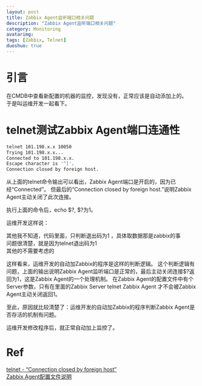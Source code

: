 ```yaml
---
layout: post
title: Zabbix Agent监听端口相关问题
description: "Zabbix Agent监听端口相关问题"
category: Monitoring
avatarimg: 
tags: [Zabbix, Telnet]
duoshuo: true
---
```


# 引言
在CMDB中查看新配置的机器的监控，发现没有，正常应该是自动添加上的。  
于是叫运维开发一起看下。

# telnet测试Zabbix Agent端口连通性

```bash
telnet 101.198.x.x 10050
Trying 101.198.x.x...
Connected to 101.198.x.x.
Escape character is '^]'.
Connection closed by foreign host.
```    

从上面的telnet命令输出可以看出，Zabbix Agent端口是开启的，因为已经“Connected”。
但最后的“Connection closed by foreign host.”说明Zabbix Agent主动关闭了此次连接。


执行上面的命令后，echo $?, $?为1。

运维开发这样说：
>
其他我不知道，代码里面，只判断退出码为1  ，具体取数据那是zabbix的事  
问题很清楚，就是因为telnet退出码为1  
其他的不需要考虑的  

这样看来，运维开发的自动加Zabbix的程序是这样的判断逻辑。
这个判断逻辑有问题，上面的输出说明Zabbix Agent监听端口是正常的，最后主动关闭连接$?返回为1，这是Zabbix Agent的一个处理机制。
在Zabbix Agent的配置文件中有个Server参数，只有在里面的Zabbix Server telnet Zabbix Agent 才不会被Zabbix Agent主动关闭返回1。

至此，原因就比较清楚了：运维开发的自动加Zabbix的程序判断Zabbix Agent是否存活的机制有问题。

运维开发修改程序后，就正常自动加上监控了。

# Ref
[telnet - “Connection closed by foreign host”](http://unix.stackexchange.com/questions/213364/telnet-connection-closed-by-foreign-host)  
[Zabbix Agent配置文件说明](http://jaminzhang.github.io/linux/zabbix-agentd-config/)  







